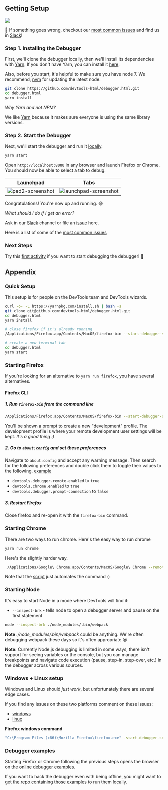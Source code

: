 ## Getting Setup

![][debugger-intro-gif]

:construction_worker: If something goes wrong, checkout our [most common issues][common-issues] and find us in [Slack][slack]!

### Step 1. Installing the Debugger

First, we'll clone the debugger locally, then we'll install its
dependencies with [Yarn]. If you don't have Yarn, you can install it [here][yarn-install].

Also, before you start, it's helpful to make sure you have node 7.
We recommend, [nvm] for updating the latest node.

```bash
git clone https://github.com/devtools-html/debugger.html.git
cd debugger.html
yarn install
```



*Why Yarn and not NPM?*

We like [Yarn] because it makes sure everyone is using the same library versions.

### Step 2. Start the Debugger

Next, we'll start the debugger and run it [locally][dev-server].

```bash
yarn start
```

Open `http://localhost:8000` in any browser and launch
Firefox or Chrome. You should now be able to select a
tab to debug.

| Launchpad | Tabs |
| -- | -- |
| ![pad2-screenshot] | ![launchpad-screenshot] |

Congratulations! You're now up and running. :sweat_smile:

*What should I do if I get an error?*

Ask in our [Slack][slack] channel or file an [issue][yarn-run-firefox-fails] here.

Here is a list of some of the [most common issues][common-issues]

### Next Steps

Try this [first activity][first-activity] if you want to start debugging the debugger! :clap:

## Appendix

### Quick Setup

This setup is for people on the DevTools team and DevTools wizards.

```bash
curl -o- -L https://yarnpkg.com/install.sh | bash -s
git clone git@github.com:devtools-html/debugger.html.git
cd debugger.html
yarn install

# close firefox if it's already running
/Applications/Firefox.app/Contents/MacOS/firefox-bin --start-debugger-server 6080 -P development

# create a new terminal tab
cd debugger.html
yarn start
```

### Starting Firefox

If you're looking for an alternative to `yarn run firefox`, you have several
alternatives.

#### Firefox CLI

##### 1. Run `firefox-bin` from the command line
```bash
/Applications/Firefox.app/Contents/MacOS/firefox-bin --start-debugger-server 6080 -P development
```

You'll be shown a prompt to create a new "development" profile. The development profile is where your remote development user settings will be kept. *It's a good thing :)*

##### 2. Go to `about:config` and set these preferences

Navigate to `about:config` and accept any warning message. Then search for the following preferences and double click them to toggle their values to the following. [example](http://g.recordit.co/3VsHIooZ9q.gif)

* `devtools.debugger.remote-enabled` to `true`
* `devtools.chrome.enabled` to `true`
* `devtools.debugger.prompt-connection` to `false`

##### 3. Restart Firefox

Close firefox and re-open it with the `firefox-bin` command.

### Starting Chrome

There are two ways to run chrome. Here's the easy way to run chrome

```bash
yarn run chrome
```

Here's the slightly harder way.

```bash
 /Applications/Google\ Chrome.app/Contents/MacOS/Google\ Chrome --remote-debugging-port=9222 --no-first-run --user-data-dir=/tmp/chrome-dev-profile
```

Note that the [script](https://github.com/devtools-html/devtools-core/blob/master/packages/devtools-launchpad/bin/chrome-driver.js) just automates the command :)

### Starting Node

It's easy to start Node in a mode where DevTools will find it:

* `--inspect-brk` - tells node to open a debugger server and pause on the first statement

```bash
node --inspect-brk ./node_modules/.bin/webpack
```

**Note** *./node_modules/.bin/webpack* could be anything. We're often debugging webpack these days so it's often appropriate :unamused:

**Note:** Currently Node.js debugging is limited in some ways, there isn't support for seeing variables or the console, but you can manage breakpoints and navigate code execution (pause, step-in, step-over, etc.) in the debugger across various sources.

### Windows + Linux setup

Windows and Linux should *just work*, but unfortunately there are several edge cases.

If you find any issues on these two platforms comment on these issues:
* [windows][windows-issue]
* [linux][linux-issue]

**Firefox windows command**

```bash
"C:\Program Files (x86)\Mozilla Firefox\firefox.exe" -start-debugger-server 6080 -P development
```

### Debugger examples

Starting Firefox or Chrome following the previous steps opens the browser on [the online debugger examples][debugger-examples].

If you want to hack the debugger even with being offline, you might want to get [the repo containing those examples][debugger-examples] to run them locally.

[debugger-intro-gif]:http://g.recordit.co/WjHZaXKifZ.gif
[debugger-examples]:https://devtools-html.github.io/debugger-examples/
[debugger-examples-repo]:https://github.com/devtools-html/debugger-examples
[yarn-run-firefox-fails]:https://github.com/devtools-html/debugger.html/issues/1341
[linux-issue]:https://github.com/devtools-html/debugger.html/issues/1082
[windows-issue]:https://github.com/devtools-html/debugger.html/issues/1248
[yarn-issue]:https://github.com/devtools-html/debugger.html/issues/1216
[yarn-update]:https://github.com/devtools-html/debugger.html/pull/1483
[Yarn]:https://yarnpkg.com
[yarn-install]:https://yarnpkg.com/en/docs/install
[dev-server]:https://github.com/devtools-html/devtools-core/blob/master/packages/devtools-launchpad/README.md#dev-server
[first-activity]: ./debugging-the-debugger.md
[common-issues]: ./most-common-issues.md
[slack]:https://devtools-html-slack.herokuapp.com/
[launchpad-screenshot]:https://cloud.githubusercontent.com/assets/2134/22162697/913777b2-df04-11e6-9150-f6ad676c31ef.png
[nvm]:https://github.com/creationix/nvm
[pad2-screenshot]: https://shipusercontent.com/1b41eb3d0f4630ed9197c737cb6e3cb4/Screen%20Shot%202017-11-08%20at%2010.08.51%20AM.png
